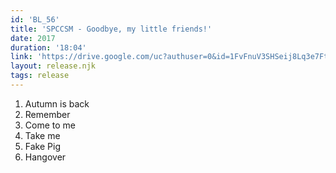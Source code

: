```yaml
---
id: 'BL_56'
title: 'SPCCSM - Goodbye, my little friends!'
date: 2017
duration: '18:04'
link: 'https://drive.google.com/uc?authuser=0&id=1FvFnuV3SHSeij8Lq3e7FtifQAFzJYTzT&export=download'
layout: release.njk
tags: release
---
```


01. Autumn is back
02. Remember
03. Come to me
04. Take me
05. Fake Pig
06. Hangover